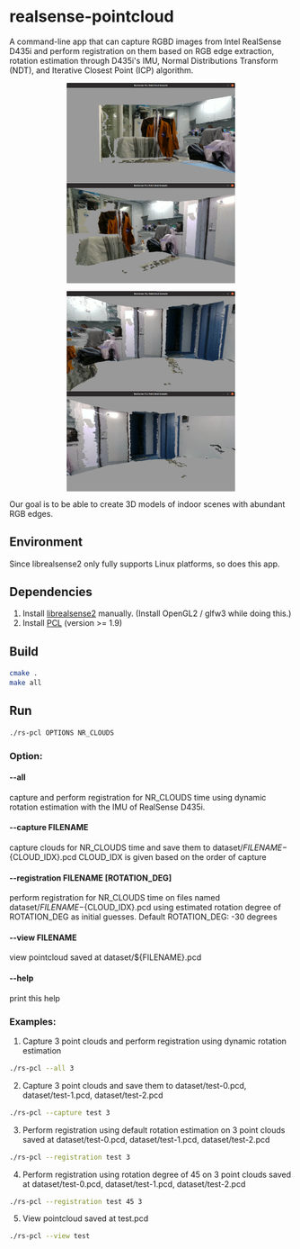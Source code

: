 # realsense-pointcloud
A command-line app that can capture RGBD images from Intel RealSense D435i and perform registration on them based on RGB edge extraction, rotation estimation through D435i's IMU, Normal Distributions Transform (NDT), and Iterative Closest Point (ICP) algorithm.

<p direction="row" align="center">
  <img src="./doc/img/full-spec-1.png" width="300" align="center" />
  <img src="./doc/img/full-spec-2.png" width="300" align="center" />
</p>
<p direction="row" align="center">
  <img src="./doc/img/full-spec-3.png" width="300" align="center" />
  <img src="./doc/img/full-spec-4.png" width="300" align="center" />
</p>

Our goal is to be able to create 3D models of indoor scenes with abundant RGB edges.

## Environment
Since librealsense2 only fully supports Linux platforms, so does this app.

## Dependencies
1. Install [librealsense2](https://github.com/IntelRealSense/librealsense/blob/master/doc/installation.md) manually. (Install OpenGL2 / glfw3 while doing this.)
2. Install [PCL](http://pointclouds.org/downloads/) (version >= 1.9)

## Build
```bash
cmake .
make all
```

## Run
```bash
./rs-pcl OPTIONS NR_CLOUDS
```
### Option:
#### --all
capture and perform registration for NR_CLOUDS time using dynamic rotation estimation with the IMU of RealSense D435i.
#### --capture FILENAME
capture clouds for NR_CLOUDS time and save them to dataset/${FILENAME}-${CLOUD_IDX}.pcd CLOUD_IDX is given based on the order of capture
#### --registration FILENAME \[ROTATION_DEG\]
perform registration for NR_CLOUDS time on files named dataset/${FILENAME}-${CLOUD_IDX}.pcd using estimated rotation degree of ROTATION_DEG as initial guesses.
Default ROTATION_DEG: -30 degrees
#### --view FILENAME
view pointcloud saved at dataset/${FILENAME}.pcd
#### --help
print this help

### Examples:
1. Capture 3 point clouds and perform registration using dynamic rotation estimation
```bash
./rs-pcl --all 3
```
2. Capture 3 point clouds and save them to dataset/test-0.pcd, dataset/test-1.pcd, dataset/test-2.pcd
```bash
./rs-pcl --capture test 3
```
3. Perform registration using default rotation estimation on 3 point clouds saved at dataset/test-0.pcd, dataset/test-1.pcd, dataset/test-2.pcd
```bash
./rs-pcl --registration test 3
```
4. Perform registration using rotation degree of 45 on 3 point clouds saved at dataset/test-0.pcd, dataset/test-1.pcd, dataset/test-2.pcd
```bash
./rs-pcl --registration test 45 3
```
5. View pointcloud saved at test.pcd
```bash
./rs-pcl --view test
```
